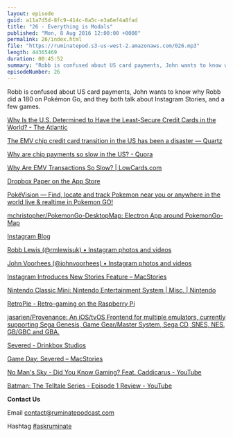 ```yaml
---
layout: episode
guid: a11a7d5d-8fc9-414c-8a5c-e3a6ef4a8fad
title: "26 - Everything is Modals"
published: "Mon, 8 Aug 2016 12:00:00 +0000"
permalink: 26/index.html
file: "https://ruminatepod.s3-us-west-2.amazonaws.com/026.mp3"
length: 44365469
duration: 00:45:52
summary: "Robb is confused about US card payments, John wants to know why Robb did a 180 on Pokémon Go, and they both talk about Instagram Stories, and a few games."
episodeNumber: 26
---
```


Robb is confused about US card payments, John wants to know why Robb did a 180 on Pokémon Go, and they both talk about Instagram Stories, and a few games.

[Why Is the U.S. Determined to Have the Least-Secure Credit Cards in the World? - The Atlantic](http://www.theatlantic.com/business/archive/2016/03/us-determined-to-have-the-least-secure-credit-cards-in-the-world/473199/)

[The EMV chip credit card transition in the US has been a disaster — Quartz](http://qz.com/717876/the-chip-card-transition-in-the-us-has-been-a-disaster/)

[Why are chip payments so slow in the US? - Quora](https://www.quora.com/Why-are-chip-payments-so-slow-in-the-US)

[Why Are EMV Transactions So Slow? | LowCards.com](http://www.lowcards.com/emv-transactions-slow-37884)

[Dropbox Paper on the App Store](https://itunes.apple.com/gb/app/dropbox-paper/id1126623662?mt=8)

[PokéVision — Find, locate and track Pokemon near you or anywhere in the world live & realtime in Pokemon GO!](https://pokevision.com/)

[mchristopher/PokemonGo-DesktopMap: Electron App around PokemonGo-Map](https://github.com/mchristopher/PokemonGo-DesktopMap)

[Instagram Blog](http://blog.instagram.com/post/148348940287/160802-stories)

[Robb Lewis (@rmlewisuk) • Instagram photos and videos](https://www.instagram.com/rmlewisuk/)

[John Voorhees (@johnvoorhees) • Instagram photos and videos](https://www.instagram.com/johnvoorhees/)

[Instagram Introduces New Stories Feature – MacStories](https://www.macstories.net/news/instagram-introduces-new-stories-feature/)

[Nintendo Classic Mini: Nintendo Entertainment System | Misc. | Nintendo](https://www.nintendo.co.uk/Misc-/Nintendo-Classic-Mini-Nintendo-Entertainment-System/Nintendo-Classic-Mini-Nintendo-Entertainment-System-1124287.html)

[RetroPie - Retro-gaming on the Raspberry Pi](https://retropie.org.uk/)

[jasarien/Provenance: An iOS/tvOS Frontend for multiple emulators, currently supporting Sega Genesis, Game Gear/Master System, Sega CD, SNES, NES, GB/GBC and GBA.](https://github.com/jasarien/Provenance)

[Severed - Drinkbox Studios](http://severedgame.com/)

[Game Day: Severed – MacStories](https://www.macstories.net/reviews/game-day-severed/)

[No Man's Sky - Did You Know Gaming? Feat. Caddicarus - YouTube](https://www.youtube.com/watch?v=w8ebLxj2Tvs)

[Batman: The Telltale Series - Episode 1 Review - YouTube](https://www.youtube.com/watch?v=YXG7jwmBitU)

**Contact Us**

Email [contact@ruminatepodcast.com](mailto:contact@ruminatepodcast.com)

Hashtag [#askruminate](https://twitter.com/search?q=askruminate)
